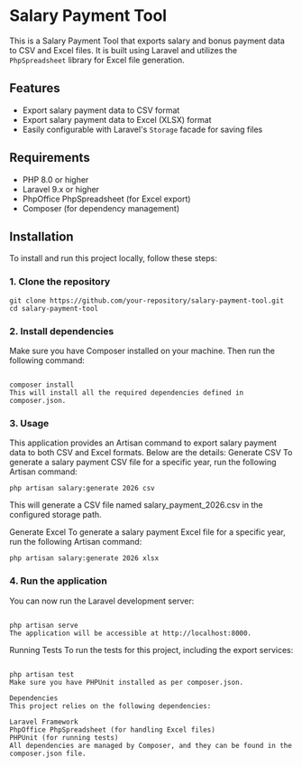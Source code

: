# Salary Payment Tool

This is a Salary Payment Tool that exports salary and bonus payment data to CSV and Excel files. It is built using Laravel and utilizes the `PhpSpreadsheet` library for Excel file generation.

## Features

- Export salary payment data to CSV format
- Export salary payment data to Excel (XLSX) format
- Easily configurable with Laravel's `Storage` facade for saving files

## Requirements

- PHP 8.0 or higher
- Laravel 9.x or higher
- PhpOffice PhpSpreadsheet (for Excel export)
- Composer (for dependency management)

## Installation

To install and run this project locally, follow these steps:

### 1. Clone the repository

```
git clone https://github.com/your-repository/salary-payment-tool.git
cd salary-payment-tool
```

### 2. Install dependencies
Make sure you have Composer installed on your machine. Then run the following command:

```

composer install
This will install all the required dependencies defined in composer.json.
```
### 3. Usage
This application provides an Artisan command to export salary payment data to both CSV and Excel formats. Below are the details:
Generate CSV
To generate a salary payment CSV file for a specific year, run the following Artisan command:
```
php artisan salary:generate 2026 csv
```
This will generate a CSV file named salary_payment_2026.csv in the configured storage path.

Generate Excel
To generate a salary payment Excel file for a specific year, run the following Artisan command:
```
php artisan salary:generate 2026 xlsx
```

### 4. Run the application
You can now run the Laravel development server:


```

php artisan serve
The application will be accessible at http://localhost:8000.
```

Running Tests
To run the tests for this project, including the export services:

```

php artisan test
Make sure you have PHPUnit installed as per composer.json.

Dependencies
This project relies on the following dependencies:

Laravel Framework
PhpOffice PhpSpreadsheet (for handling Excel files)
PHPUnit (for running tests)
All dependencies are managed by Composer, and they can be found in the composer.json file.